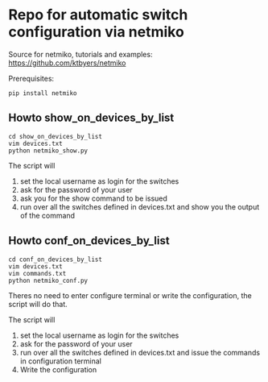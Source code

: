 # Repo for automatic switch configuration via netmiko

Source for netmiko, tutorials and examples:
https://github.com/ktbyers/netmiko

Prerequisites:
```
pip install netmiko
```

## Howto show_on_devices_by_list

```
cd show_on_devices_by_list
vim devices.txt
python netmiko_show.py
```

The script will
1. set the local username as login for the switches
2. ask for the password of your user
3. ask you for the show command to be issued
4. run over all the switches defined in devices.txt and show you the output of the command

## Howto conf_on_devices_by_list

```
cd conf_on_devices_by_list
vim devices.txt
vim commands.txt
python netmiko_conf.py
```
Theres no need to enter configure terminal or write the configuration, the script will do that.

The script will
1. set the local username as login for the switches
2. ask for the password of your user
3. run over all the switches defined in devices.txt and issue the commands in configuration terminal
4. Write the configuration